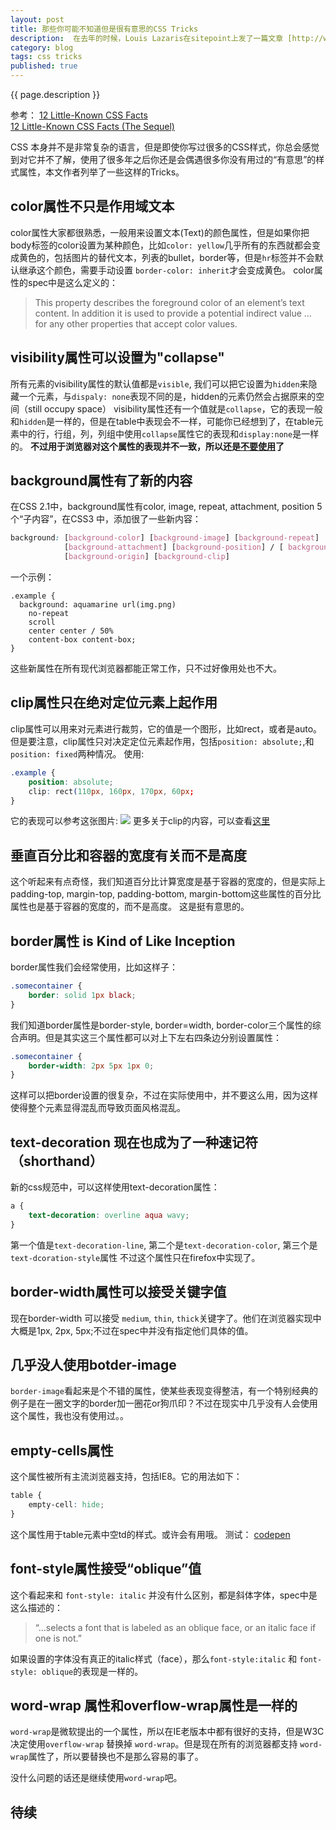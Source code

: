 ```yaml
---
layout: post
title: 那些你可能不知道但是很有意思的CSS Tricks
description:  在去年的时候，Louis Lazaris在sitepoint上发了一篇文章 [http://www.sitepoint.com/12-little-known-css-facts/](http://www.sitepoint.com/12-little-known-css-facts/ "12 Little-Known CSS Facts") 最近他又发表了一篇[续集](http://www.sitepoint.com/12-little-known-css-facts-the-sequel/) 这里总结一下这些tricks
category: blog
tags: css tricks
published: true
---
```


{{ page.description }} 

参考： 
[12 Little-Known CSS Facts](http://www.sitepoint.com/12-little-known-css-facts/)  
[12 Little-Known CSS Facts (The Sequel)](http://www.sitepoint.com/12-little-known-css-facts-the-sequel/)

CSS 本身并不是非常复杂的语言，但是即使你写过很多的CSS样式，你总会感觉到对它并不了解，使用了很多年之后你还是会偶遇很多你没有用过的“有意思”的样式属性，本文作者列举了一些这样的Tricks。

## color属性不只是作用域文本 ##
color属性大家都很熟悉，一般用来设置文本(Text)的颜色属性，但是如果你把body标签的color设置为某种颜色，比如```color: yellow```几乎所有的东西就都会变成黄色的，包括图片的替代文本，列表的bullet，border等，但是```hr```标签并不会默认继承这个颜色，需要手动设置 ```border-color: inherit```才会变成黄色。
color属性的spec中是这么定义的：


> This property describes the foreground color of an element’s text 
content. In addition it is used to provide a potential indirect value 
… for any other properties that accept color values.

## visibility属性可以设置为"collapse" ##
所有元素的visibility属性的默认值都是```visible```, 我们可以把它设置为```hidden```来隐藏一个元素，与```dispaly: none```表现不同的是，hidden的元素仍然会占据原来的空间（still occupy space）
visibility属性还有一个值就是```collapse```，它的表现一般和```hidden```是一样的，但是在table中表现会不一样，可能你已经想到了，在table元素中的行，行组，列，列组中使用```collapse```属性它的表现和```display:none```是一样的。
**不过用于浏览器对这个属性的表现并不一致，所以还是[不要使用](http://css-tricks.com/almanac/properties/v/visibility/)了**

## background属性有了新的内容 ##
在CSS 2.1中，background属性有color, image, repeat, attachment, position 5个“子内容”，在CSS3 中，添加很了一些新内容：

```css
background: [background-color] [background-image] [background-repeat]
            [background-attachment] [background-position] / [ background-size]
            [background-origin] [background-clip]
```
一个示例：
```
.example {
  background: aquamarine url(img.png)
	no-repeat
	scroll
	center center / 50%
	content-box content-box;
}
```
这些新属性在所有现代浏览器都能正常工作，只不过好像用处也不大。

## clip属性只在绝对定位元素上起作用 ##
clip属性可以用来对元素进行裁剪，它的值是一个图形，比如rect，或者是auto。
但是要注意，clip属性只对决定定位元素起作用，包括```position: absolute;```,和```position: fixed```两种情况。
使用:

```css
.example {
	position: absolute;
	clip: rect(110px, 160px, 170px, 60px;
}
```
它的表现可以参考这张图片: ![](http://cdn.impressivewebs.com/2012-05/clip-visual.jpg)
更多关于clip的内容，可以查看[这里](http://www.impressivewebs.com/css-clip-property/)

## 垂直百分比和容器的宽度有关而不是高度 ##
这个听起来有点奇怪，我们知道百分比计算宽度是基于容器的宽度的，但是实际上padding-top, margin-top, padding-bottom, margin-bottom这些属性的百分比属性也是基于容器的宽度的，而不是高度。
这是挺有意思的。

## border属性 is Kind of Like Inception ##
border属性我们会经常使用，比如这样子：

```css
.somecontainer {
	border: solid 1px black;
}
```
我们知道border属性是border-style, border=width, border-color三个属性的综合声明。但是其实这三个属性都可以对上下左右四条边分别设置属性：

```css
.somecontainer {
	border-width: 2px 5px 1px 0;
}
```
这样可以把border设置的很复杂，不过在实际使用中，并不要这么用，因为这样使得整个元素显得混乱而导致页面风格混乱。

## text-decoration 现在也成为了一种速记符（shorthand） ##
新的css规范中，可以这样使用text-decoration属性：

```css
a {
	text-decoration: overline aqua wavy;
}
```
第一个值是```text-decoration-line```, 第二个是```text-decoration-color```, 第三个是 ```text-dcoration-style```属性
不过这个属性只在firefox中实现了。

## border-width属性可以接受关键字值 ##
现在border-width 可以接受 ```medium```, ```thin```, ```thick```关键字了。他们在浏览器实现中大概是1px, 2px, 5px;不过在spec中并没有指定他们具体的值。

## 几乎没人使用botder-image ##
```border-image```看起来是个不错的属性，使某些表现变得整洁，有一个特别经典的例子是在一圈文字的border加一圈花or狗爪印？不过在现实中几乎没有人会使用这个属性，我也没有使用过。。

## empty-cells属性 ##
这个属性被所有主流浏览器支持，包括IE8。它的用法如下：

```css
table {
	empty-cell: hide;
}
```
这个属性用于table元素中空td的样式。或许会有用哦。 测试： [codepen](http://codepen.io/SitePoint/pen/yfhtq)


## font-style属性接受“oblique”值 ##
这个看起来和 ```font-style: italic``` 并没有什么区别，都是斜体字体，spec中是这么描述的：

> “…selects a font that is labeled as an oblique face, or an italic face if one is not.”

如果设置的字体没有真正的italic样式（face），那么```font-style:italic``` 和 ```font-style: oblique```的表现是一样的。

## word-wrap 属性和overflow-wrap属性是一样的 ##
```word-wrap```是微软提出的一个属性，所以在IE老版本中都有很好的支持，但是W3C决定使用```overflow-wrap``` 替换掉 ```word-wrap```。但是现在所有的浏览器都支持 ```word-wrap```属性了，所以要替换也不是那么容易的事了。

没什么问题的话还是继续使用```word-wrap```吧。

## 待续 ##